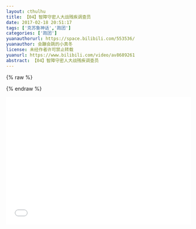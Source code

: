 ```yaml
---
layout: cthulhu
title: 【04】智障守密人大战残疾调查员
date: 2017-02-18 20:51:17
tags: ['克苏鲁神话','跑团']
categories: ['跑团']
yuanauthorurl: https://space.bilibili.com/553536/
yuanauthor: 会蹦会跳的小真冬
license: 未经作者许可禁止转载
yuanurl: https://www.bilibili.com/video/av8689261
abstract: 【04】智障守密人大战残疾调查员
---
```

{% raw %}
<style>
.hhw {
    position: relative;
    width: 100%;
    height: 0;
    padding-bottom: 69%;
}
.video {
    position: absolute;
    top: 0;
    left: 0;
    width: 100%;
    height: 100%;
}
</style>
{% endraw %}
<div class="hhw">
<iframe src="//player.bilibili.com/player.html?aid=8689261&cid=14314983&page=1" frameborder="0" allowfullscreen class="video"></iframe>
</div>